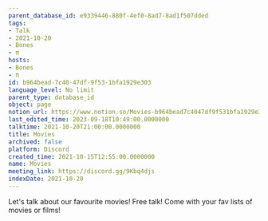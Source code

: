 ```yaml
---
parent_database_id: e9339446-880f-4ef0-8ad7-8ad1f507dded
tags:
- Talk
- 2021-10-20
- Bones
- π
hosts:
- Bones
- π
id: b964bead-7c40-47df-9f53-1bfa1929e303
language_level: No limit
parent_type: database_id
object: page
notion_url: https://www.notion.so/Movies-b964bead7c4047df9f531bfa1929e303
last_edited_time: 2023-09-18T10:49:00.0000000
talktime: 2021-10-20T21:00:00.0000000
title: Movies
archived: false
platform: Discord
created_time: 2021-10-15T12:55:00.0000000
name: Movies
meeting_link: https://discord.gg/9Kbq4djs
indexDate: 2021-10-20
---
```


Let's talk about our favourite movies!
Free talk! Come with your fav lists of movies or films!


